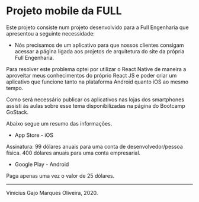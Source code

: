 # Projeto mobile da FULL

Este projeto consiste num projeto desenvolvido para a Full Engenharia que apresentou a seguinte necessidade:

* Nós precisamos de um aplicativo para que nossos clientes consigam acessar a página ligada aos projetos de arquitetura do site da própria Full Engenharia.

Para resolver este problema optei por utilizar o React Native de maneira a aproveitar meus conhecimentos do próprio React JS e poder criar um aplicativo que funcione tanto na plataforma Android quanto iOS ao mesmo tempo.

Como será necessário publicar os aplicativos nas lojas dos smartphones assisti às aulas sobre esse tema disponibilizadas na página do Bootcamp GoStack.

Abaixo segue um resumo das informações.

* App Store - iOS

Assinatura: 99 dólares anuais para uma conta de desenvolvedor/pessoa física. 400 dólares anuais para uma conta empresarial.

* Google Play - Android

Paga apenas uma vez o valor de 25 dólares.

---

Vinícius Gajo Marques Oliveira, 2020.